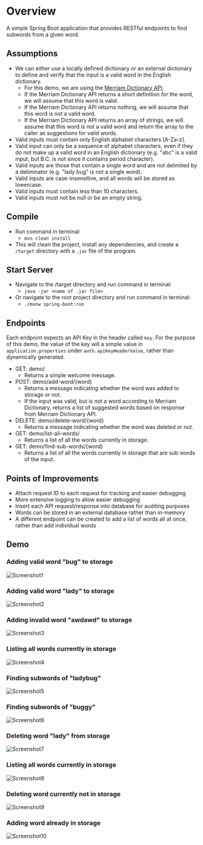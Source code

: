 # Overview

A simple Spring Boot application that provides RESTful endpoints to find subwords from a given word.

## Assumptions

- We can either use a locally defined dictionary or an external dictionary to define and verify that the input is a valid word in the English dictionary.
  - For this demo, we are using the [Merriam Dictionary API](https://www.dictionaryapi.com/products/api-collegiate-dictionary).
  - If the Merriam Dictionary API returns a short definition for the word, we will assume that this word is valid.
  - If the Merriam Dictionary API returns nothing, we will assume that this word is not a valid word.
  - If the Merriam Dictionary API returns an array of strings, we will assume that this word is not a valid word and return the array to the caller as suggestions for valid words.
- Valid inputs must contain only English alphabet characters [A-Za-z].
- Valid input can only be a sequence of alphabet characters, even if they do not make up a valid word in an English dictionary (e.g. "abc" is a valid input, but B.C. is not since it contains period character).
- Valid inputs are those that contain a single word and are not delimited by a deliminator (e.g. "lady bug" is not a single word).
- Valid inputs are case-insensitive, and all words will be stored as lowercase.
- Valid inputs must contain less than 10 characters.
- Valid inputs must not be null or be an empty string.

## Compile

- Run command in terminal:
  - `mvn clean install`
- This will clean the project, install any dependencies, and create a `/target` directory with a `.jar` file of the program.

## Start Server

- Navigate to the /target directory and run command in terminal:
  - `java -jar <name of .jar file>`
- Or navigate to the root project directory and run command in terminal:
  - `./mvnw spring-boot:run`

## Endpoints

Each endpoint expects an API Key in the header called `key`. For the purpose of this demo, the value of the key will a simple value in `application.properties` under `auth.apiKeyHeaderValue`, rather than dynamically generated.

- GET: demo/
  - Returns a simple welcome message.
- POST: demo/add-word/{word}
  - Returns a message indicating whether the word was added to storage or not.
  - If the input was valid, but is not a word according to Merriam Dictionary, returns a list of suggested words based on response from Merriam Dictionary API.
- DELETE: demo/delete-word/{word}
  - Returns a message indicating whether the word was deleted or not.
- GET: demo/list-all-words/
  - Returns a list of all the words currently in storage.
- GET: demo/find-sub-words/{word}
  - Returns a list of all the words currently in storage that are sub words of the input.

## Points of Improvements

- Attach request ID to each request for tracking and easier debugging
- More extensive logging to allow easier debugging
- Insert each API request/response into database for auditing purposes
- Words can be stored in an external database rather than in-memory
- A different endpoint can be created to add a list of words all at once, rather than add individual words

## Demo

### Adding valid word "bug" to storage
![Screenshot1](/src/main/resources/screenshots/Screenshot1.png?raw=true "Screenshot1")
### Adding valid word "lady" to storage
![Screenshot2](/src/main/resources/screenshots/Screenshot2.png?raw=true "Screenshot2")
### Adding invalid word "awdawd" to storage
![Screenshot3](/src/main/resources/screenshots/Screenshot3.png?raw=true "Screenshot3")
### Listing all words currently in storage
![Screenshot4](/src/main/resources/screenshots/Screenshot4.png?raw=true "Screenshot4")
### Finding subwords of "ladybug"
![Screenshot5](/src/main/resources/screenshots/Screenshot5.png?raw=true "Screenshot5")
### Finding subwords of "buggy"
![Screenshot6](/src/main/resources/screenshots/Screenshot6.png?raw=true "Screenshot6")
### Deleting word "lady" from storage
![Screenshot7](/src/main/resources/screenshots/Screenshot7.png?raw=true "Screenshot7")
### Listing all words currently in storage
![Screenshot8](/src/main/resources/screenshots/Screenshot8.png?raw=true "Screenshot8")
### Deleting word currently not in storage
![Screenshot9](/src/main/resources/screenshots/Screenshot9.png?raw=true "Screenshot9")
### Adding word already in storage
![Screenshot10](/src/main/resources/screenshots/Screenshot10.png?raw=true "Screenshot10")
